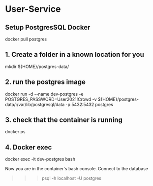 # User-Service

## Setup PostgresSQL Docker

docker pull postgres

## 1. Create a folder in a known location for you

mkdir ${HOME}/postgres-data/

## 2. run the postgres image

docker run -d --name dev-postgres -e POSTGRES_PASSWORD=User2021!Crowd -v ${HOME}/postgres-data/:/var/lib/postgresql/data -p 5432:5432 postgres

## 3. check that the container is running

docker ps

## 4. Docker exec

docker exec -it dev-postgres bash

Now you are in the container's bash console. Connect to the database

> > > psql -h localhost -U postgres
